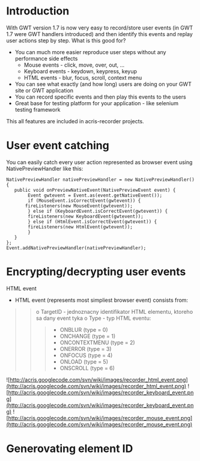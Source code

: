 # Introduction #

With GWT version 1.7 is now very easy to record/store user events (in GWT 1.7 were GWT handlers introduced) and then identify this events and replay user actions step by step. What is this good for?
  * You can much more easier reproduce user steps without any performance side effects
    * Mouse events - click, move, over, out, ...
    * Keyboard events - keydown, keypress, keyup
    * HTML events - blur, focus, scroll, context menu
  * You can see what exactly (and how long) users are doing on your GWT site or GWT application
  * You can record specific events and then play this events to the users
  * Great base for testing platform for your application - like selenium testing framework

This all features are included in acris-recorder projects.

# User event catching #

You can easily catch every user action represented as browser event using NativePreviewHandler like this:
```
NativePreviewHandler nativePreviewHandler = new NativePreviewHandler(){
   public void onPreviewNativeEvent(NativePreviewEvent event) {
        Event gwtevent = Event.as(event.getNativeEvent());
        if (MouseEvent.isCorrectEvent(gwtevent)) {
       fireListeners(new MouseEvent(gwtevent));
        } else if (KeyboardEvent.isCorrectEvent(gwtevent)) {
        fireListeners(new KeyboardEvent(gwtevent));
        } else if (HtmlEvent.isCorrectEvent(gwtevent)) {
        fireListeners(new HtmlEvent(gwtevent));
        }
   }
};
Event.addNativePreviewHandler(nativePreviewHandler);
```

# Encrypting/decrypting user events #

HTML event
  * HTML event (represents most simpliest browser event) consists from:
> > o TargetID - jednoznacny identifikator HTML elementu, ktoreho sa dany event tyka
> > o Type - typ HTML eventu:
> > > + ONBLUR (type = 0)
> > > + ONCHANGE (type = 1)
> > > + ONCONTEXTMENU (type = 2)
> > > + ONERROR (type = 3)
> > > + ONFOCUS (type = 4)
> > > + ONLOAD (type = 5)
> > > + ONSCROLL (type = 6)

![http://acris.googlecode.com/svn/wiki/images/recorder_html_event.png](http://acris.googlecode.com/svn/wiki/images/recorder_html_event.png)
![http://acris.googlecode.com/svn/wiki/images/recorder_keyboard_event.png](http://acris.googlecode.com/svn/wiki/images/recorder_keyboard_event.png)
![http://acris.googlecode.com/svn/wiki/images/recorder_mouse_event.png](http://acris.googlecode.com/svn/wiki/images/recorder_mouse_event.png)


# Generovating element ID #